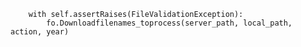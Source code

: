         with self.assertRaises(FileValidationException):
            fo.Downloadfilenames_toprocess(server_path, local_path, action, year)
